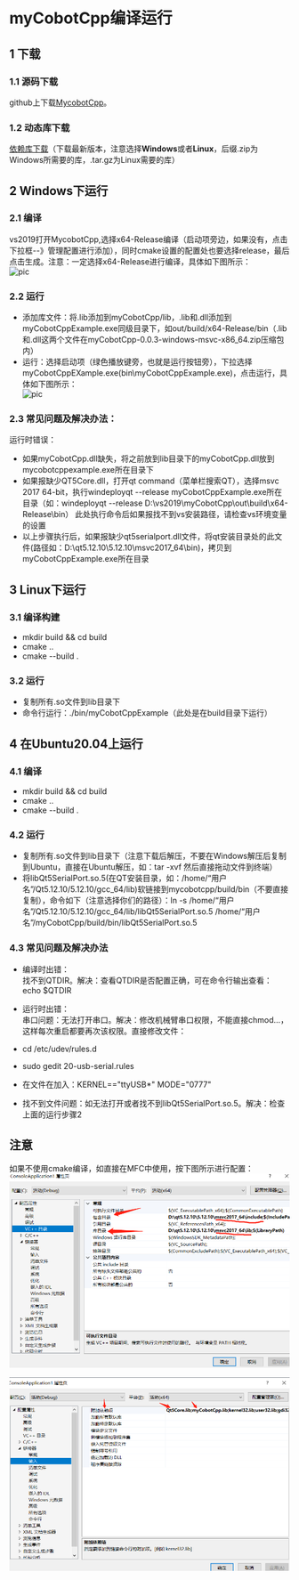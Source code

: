 # myCobotCpp编译运行
## 1 下载
### 1.1 源码下载
github上下载[MycobotCpp](https://github.com/elephantrobotics/myCobotCpp/)。<br>
###  1.2 动态库下载
[依赖库下载](https://github.com/elephantrobotics/myCobotCpp/tags)（下载最新版本，注意选择**Windows**或者**Linux**，后缀.zip为Windows所需要的库，.tar.gz为Linux需要的库）<br>

## 2 Windows下运行

### 2.1 编译
vs2019打开MycobotCpp,选择x64-Release编译（启动项旁边，如果没有，点击下拉框--》管理配置进行添加），同时cmake设置的配置处也要选择release，最后点击生成。注意：一定选择x64-Release进行编译，具体如下图所示：<br>
![pic](../../../resources/3-FunctionsAndApplications/6.developmentGuide/Cplus/compile/8-2-2.1-001.gif)

### 2.2 运行
- 添加库文件：将.lib添加到myCobotCpp/lib，.lib和.dll添加到myCobotCppExample.exe同级目录下，如out/build/x64-Release/bin（.lib和.dll这两个文件在myCobotCpp-0.0.3-windows-msvc-x86_64.zip压缩包内）<br>
- 运行：选择启动项（绿色播放键旁，也就是运行按钮旁），下拉选择myCobotCppEXample.exe(bin\myCobotCppExample.exe)，点击运行，具体如下图所示：<br>
![pic](../../../resources/3-FunctionsAndApplications/6.developmentGuide/Cplus/compile/8-2-2.1-002.gif)
### 2.3 常见问题及解决办法：<br>
运行时错误：<br>

- 如果myCobotCpp.dll缺失，将之前放到lib目录下的myCobotCpp.dll放到mycobotcppexample.exe所在目录下<br>
- 如果报缺少QT5Core.dll，打开qt command（菜单栏搜索QT），选择msvc 2017 64-bit，执行windeployqt --release myCobotCppExample.exe所在目录（如：windeployqt --release D:\vs2019\myCobotCpp\out\build\x64-Release\bin） 此处执行命令后如果报找不到vs安装路径，请检查vs环境变量的设置<br>
- 以上步骤执行后，如果报缺少qt5serialport.dll文件，将qt安装目录处的此文件(路径如：D:\qt5.12.10\5.12.10\msvc2017_64\bin)，拷贝到myCobotCppExample.exe所在目录

## 3 Linux下运行

### 3.1 编译构建
- mkdir build && cd build<br>
- cmake ..<br>
- cmake --build .<br>
### 3.2 运行
- 复制所有.so文件到lib目录下<br>
- 命令行运行：./bin/myCobotCppExample（此处是在build目录下运行）

## 4 在Ubuntu20.04上运行

### 4.1 编译
- mkdir build && cd build<br>
- cmake ..<br>
- cmake --build .<br>
### 4.2 运行
- 复制所有.so文件到lib目录下（注意下载后解压，不要在Windows解压后复制到Ubuntu，直接在Ubuntu解压，如：tar -xvf 然后直接拖动文件到终端）<br>
- 将libQt5SerialPort.so.5(在QT安装目录，如：/home/“用户名”/Qt5.12.10/5.12.10/gcc_64/lib)软链接到mycobotcpp/build/bin（不要直接复制），命令如下（注意选择你们的路径）：ln -s /home/“用户名”/Qt5.12.10/5.12.10/gcc_64/lib/libQt5SerialPort.so.5 /home/“用户名”/myCobotCpp/build/bin/libQt5SerialPort.so.5<br>

### 4.3 常见问题及解决办法
- 编译时出错：<br>
找不到QTDIR。解决：查看QTDIR是否配置正确，可在命令行输出查看：echo $QTDIR<br>

- 运行时出错：<br>
串口问题：无法打开串口。解决：修改机械臂串口权限，不能直接chmod...，这样每次重启都要再次该权限。直接修改文件：<br>

- cd /etc/udev/rules.d<br>
- sudo gedit 20-usb-serial.rules<br>
- 在文件在加入：KERNEL=="ttyUSB*" MODE="0777"<br>
- 找不到文件问题：如无法打开或者找不到libQt5SerialPort.so.5。解决：检查上面的运行步骤2

## 注意

如果不使用cmake编译，如直接在MFC中使用，按下图所示进行配置：<br>
![pic](../../../resources/3-FunctionsAndApplications/6.developmentGuide/Cplus/compile/8-2-4.3-001.png)

![pic](../../../resources/3-FunctionsAndApplications/6.developmentGuide/Cplus/compile/8-2-4.3-002.png)


